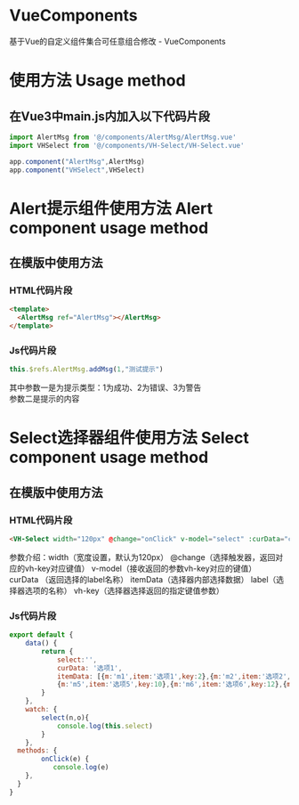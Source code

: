 # VueComponents
基于Vue的自定义组件集合可任意组合修改 - VueComponents

# 使用方法 Usage method
## 在Vue3中main.js内加入以下代码片段
``` js
import AlertMsg from '@/components/AlertMsg/AlertMsg.vue'
import VHSelect from '@/components/VH-Select/VH-Select.vue'

app.component("AlertMsg",AlertMsg)
app.component("VHSelect",VHSelect)
```
# Alert提示组件使用方法 Alert component usage method
## 在模版中使用方法

### HTML代码片段
``` html
<template>
  <AlertMsg ref="AlertMsg"></AlertMsg>
</template>
```
### Js代码片段
``` js
this.$refs.AlertMsg.addMsg(1,"测试提示")
```
其中参数一是为提示类型：1为成功、2为错误、3为警告    
参数二是提示的内容

# Select选择器组件使用方法 Select component usage method
## 在模版中使用方法

### HTML代码片段
``` html
<VH-Select width="120px" @change="onClick" v-model="select" :curData="curData" :itemData="itemData" label="item" vh-key="m"></VH-Select>
```
参数介绍：width（宽度设置，默认为120px） @change（选择触发器，返回对应的vh-key对应键值） v-model（接收返回的参数vh-key对应的键值）    
curData （返回选择的label名称） itemData（选择器内部选择数据） label（选择器选项的名称） vh-key（选择器选择返回的指定键值参数）

### Js代码片段
``` js
export default {
	data() {
		return {
			select:'',
			curData: '选项1',
			itemData: [{m:'m1',item:'选项1',key:2},{m:'m2',item:'选项2',key:4},{m:'m3',item:'选项3',key:6},{m:'m4',item:'选项4',key:8},
			{m:'m5',item:'选项5',key:10},{m:'m6',item:'选项6',key:12},{m:'m7',item:'选项7',key:14},{m:'m8',item:'选项8',key:16}],
		}
	},
	watch: {
		select(n,o){
			console.log(this.select)
		}
	},
  methods: {
		onClick(e) {
		   console.log(e)
    },
  }
}
```

